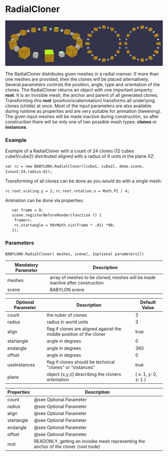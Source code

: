 # RadialCloner

![idpic1](images/radialCloner.jpg "RadialCloner's from left to right: aligned, unaligned, aligned clones")

The RadialCloner distributes given meshes in a radial manner. If more than one meshes are provided, then the clones will be placed alternatively. Several parameters controls the position, angle, type and orientation of the clones. The RadialCloner returns an object with one important property: **root**. It is an invisible mesh, the anchor and parent of all generated clones. Transforming this **root** (position/scale/rotation) transforms all underlying clones (childs) at once. Most of the input parameters are also available during runtime as properties and are very suitable for animation (tweening). The given input meshes will be made inactive during construction, so after construction there will be only one of two possible mesh types: **clones** or **instances**.  

### Example
Example of a RadialCloner with a count of 24 clones (12 cubes cube1/cube2) distributed aligned with a radius of 6 units in the plane XZ:

`var rc = new BABYLONX.RadialCloner([cube1, cube2], demo.scene, {count:24,radius:6});`

Transforming of all clones can be done as you would do with a single mesh:

`rc.root.scaling.y = 2;`
`rc.root.rotation.x = Math.PI / 4;`

Animation can be done via properties:
```
   var frame = 0;
   scene.registerBeforeRender(function () {
    frame++;  
    rc.startangle = 90+Math.sin(frame * .01) *90;
   });
```

### Parameters
`BABYLONX.RadialCloner( meshes, scene[, {optional parameters}])` 

Mandatory Parameter | Description 
--------------------|------------
meshes| array of meshes to be cloned, meshes will be made inactive after construction
scene|BABYLON scene

Optional Parameter | Description | Default Value
-------------------|-------------|--------------
count | the nuber of clones | 3
radius| radius in world units | 3
align| flag if clones are aligned against the middle position of the cloner |true
startangle| angle in degrees | 0
endangle| angle in degrees | 360
offset| angle in degrees| 0
useInstances| flag if clones should be technical "clones" or "instances" | true
plane | object {x,y,z} describing the cloners orientation |{ x: 1, y: 0, z: 1 }

Properties | Description 
------------|-------------
count |@see Optional Parameter
radius| @see Optional Parameter
align| @see Optional Parameter
startangle| @see Optional Parameter
endangle| @see Optional Parameter
offset| @see Optional Parameter
root| READONLY, getting an invisibe mesh representing the anchor of the cloner (root node)


